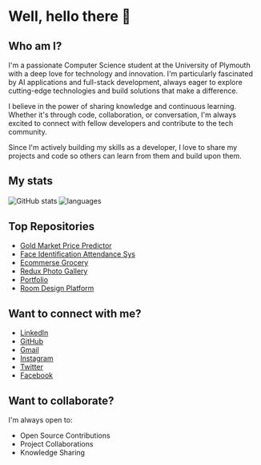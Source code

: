 # Well, hello there 👋

## Who am I?

I'm a passionate Computer Science student at the University of Plymouth with a deep love for technology and innovation. I'm particularly fascinated by AI applications and full-stack development, always eager to explore cutting-edge technologies and build solutions that make a difference.

I believe in the power of sharing knowledge and continuous learning. Whether it's through code, collaboration, or conversation, I'm always excited to connect with fellow developers and contribute to the tech community.

Since I'm actively building my skills as a developer, I love to share my projects and code so others can learn from them and build upon them.

## My stats

<img align="center" src="https://github-readme-stats.vercel.app/api?username=prashankulathunga&show_icons=true&include_all_commits=true&theme=github_light" alt="GitHub stats" />
<img align="center" src="https://github-readme-stats.vercel.app/api/top-langs/?username=prashankulathunga&exclude_repo=prashankulathunga&layout=compact&theme=github_light" alt="languages"/>

## Top Repositories

* [Gold Market Price Predictor](https://github.com/prashankulathunga/GOLD_PRICE_PREDICT-SYSTEM) 
* [Face Identification Attendance Sys](https://github.com/prashankulathunga/RFIAS) 
* [Ecommerse Grocery](https://github.com/prashankulathunga/ECOMMERCE-GROCERY) 
* [Redux Photo Gallery](https://github.com/prashankulathunga/REDUX-PHOTO-GALLERY) 
* [Portfolio](https://github.com/prashankulathunga/PORTFOLIO-V2) 
* [Room Design Platform](https://github.com/prashankulathunga/ROOM-DESIGN-PLTFRM) 

## Want to connect with me?

* [LinkedIn](https://www.linkedin.com/in/prashan-kulathunga-673421294/)
* [GitHub](https://github.com/prashankulathunga)
* [Gmail](mailto:prashan.kulathunga@gmail.com)
* [Instagram](https://www.instagram.com/prashankulathunga/)
* [Twitter](https://twitter.com/prashankulathunga)
* [Facebook](https://www.facebook.com/prashankulathunga)

## Want to collaborate?

I'm always open to:
* Open Source Contributions 
* Project Collaborations 
* Knowledge Sharing
